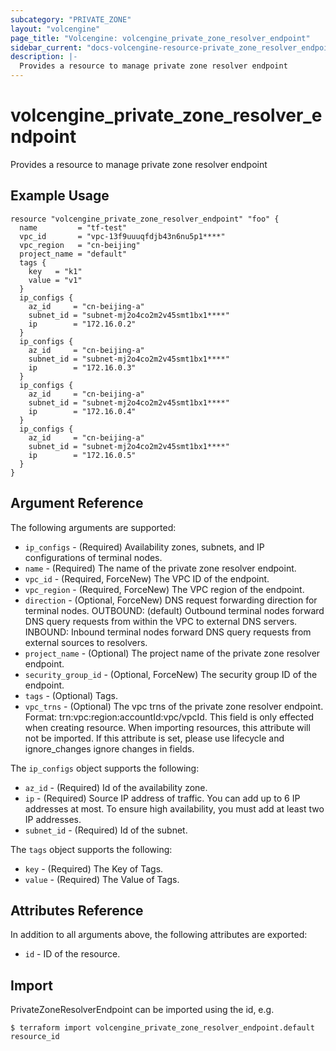 ```yaml
---
subcategory: "PRIVATE_ZONE"
layout: "volcengine"
page_title: "Volcengine: volcengine_private_zone_resolver_endpoint"
sidebar_current: "docs-volcengine-resource-private_zone_resolver_endpoint"
description: |-
  Provides a resource to manage private zone resolver endpoint
---
```

# volcengine_private_zone_resolver_endpoint
Provides a resource to manage private zone resolver endpoint
## Example Usage
```hcl
resource "volcengine_private_zone_resolver_endpoint" "foo" {
  name         = "tf-test"
  vpc_id       = "vpc-13f9uuuqfdjb43n6nu5p1****"
  vpc_region   = "cn-beijing"
  project_name = "default"
  tags {
    key   = "k1"
    value = "v1"
  }
  ip_configs {
    az_id     = "cn-beijing-a"
    subnet_id = "subnet-mj2o4co2m2v45smt1bx1****"
    ip        = "172.16.0.2"
  }
  ip_configs {
    az_id     = "cn-beijing-a"
    subnet_id = "subnet-mj2o4co2m2v45smt1bx1****"
    ip        = "172.16.0.3"
  }
  ip_configs {
    az_id     = "cn-beijing-a"
    subnet_id = "subnet-mj2o4co2m2v45smt1bx1****"
    ip        = "172.16.0.4"
  }
  ip_configs {
    az_id     = "cn-beijing-a"
    subnet_id = "subnet-mj2o4co2m2v45smt1bx1****"
    ip        = "172.16.0.5"
  }
}
```
## Argument Reference
The following arguments are supported:
* `ip_configs` - (Required) Availability zones, subnets, and IP configurations of terminal nodes.
* `name` - (Required) The name of the private zone resolver endpoint.
* `vpc_id` - (Required, ForceNew) The VPC ID of the endpoint.
* `vpc_region` - (Required, ForceNew) The VPC region of the endpoint.
* `direction` - (Optional, ForceNew) DNS request forwarding direction for terminal nodes. OUTBOUND: (default) Outbound terminal nodes forward DNS query requests from within the VPC to external DNS servers. INBOUND: Inbound terminal nodes forward DNS query requests from external sources to resolvers.
* `project_name` - (Optional) The project name of the private zone resolver endpoint.
* `security_group_id` - (Optional, ForceNew) The security group ID of the endpoint.
* `tags` - (Optional) Tags.
* `vpc_trns` - (Optional) The vpc trns of the private zone resolver endpoint. Format: trn:vpc:region:accountId:vpc/vpcId. This field is only effected when creating resource. 
When importing resources, this attribute will not be imported. If this attribute is set, please use lifecycle and ignore_changes ignore changes in fields.

The `ip_configs` object supports the following:

* `az_id` - (Required) Id of the availability zone.
* `ip` - (Required) Source IP address of traffic. You can add up to 6 IP addresses at most. To ensure high availability, you must add at least two IP addresses.
* `subnet_id` - (Required) Id of the subnet.

The `tags` object supports the following:

* `key` - (Required) The Key of Tags.
* `value` - (Required) The Value of Tags.

## Attributes Reference
In addition to all arguments above, the following attributes are exported:
* `id` - ID of the resource.



## Import
PrivateZoneResolverEndpoint can be imported using the id, e.g.
```
$ terraform import volcengine_private_zone_resolver_endpoint.default resource_id
```

